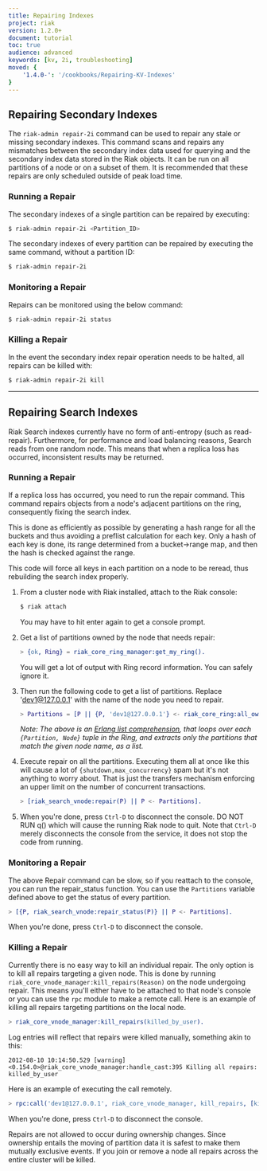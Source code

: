 ```yaml
---
title: Repairing Indexes
project: riak
version: 1.2.0+
document: tutorial
toc: true
audience: advanced
keywords: [kv, 2i, troubleshooting]
moved: {
    '1.4.0-': '/cookbooks/Repairing-KV-Indexes'
}
---
```


## Repairing Secondary Indexes

The `riak-admin repair-2i` command can be used to repair any stale or missing secondary indexes.  This command scans and repairs any mismatches between the secondary index data used for querying and the secondary index data stored in the Riak objects. It can be run on all partitions of a node or on a subset of them.  It is recommended that these repairs are only scheduled outside of peak load time.

### Running a Repair

The secondary indexes of a single partition can be repaired by executing:

```bash
$ riak-admin repair-2i <Partition_ID>
```

The secondary indexes of every partition can be repaired by executing the same command, without a partition ID:

```bash
$ riak-admin repair-2i
```

### Monitoring a Repair

Repairs can be monitored using the below command:

```bash
$ riak-admin repair-2i status
```

### Killing a Repair

In the event the secondary index repair operation needs to be halted, all repairs can be killed with:

```bash
$ riak-admin repair-2i kill
```

----

## Repairing Search Indexes

Riak Search indexes currently have no form of anti-entropy (such as read-repair). Furthermore, for performance and load balancing reasons, Search reads from one random node. This means that when a replica loss has occurred, inconsistent results may be returned.

### Running a Repair

If a replica loss has occurred, you need to run the repair command. This command repairs objects from a node's adjacent partitions on the ring, consequently fixing the search index.

This is done as efficiently as possible by generating a hash range for all the buckets and thus avoiding a preflist calculation for each key. Only a hash of each key is done, its range determined from a bucket&rarr;range map, and then the hash is checked against the range.

This code will force all keys in each partition on a node to be reread, thus rebuilding the search index properly.

1. From a cluster node with Riak installed, attach to the Riak console:

    ```bash
    $ riak attach
    ```

    You may have to hit enter again to get a console prompt.

2. Get a list of partitions owned by the node that needs repair:

    ```erlang
    > {ok, Ring} = riak_core_ring_manager:get_my_ring().
    ```

    You will get a lot of output with Ring record information. You can safely ignore it.

3. Then run the following code to get a list of partitions. Replace 'dev1@127.0.0.1' with the name of the node you need to repair.

    ```erlang
    > Partitions = [P || {P, 'dev1@127.0.0.1'} <- riak_core_ring:all_owners(Ring)].
    ```

    _Note: The above is an [Erlang list comprehension](http://www.erlang.org/doc/programming_examples/list_comprehensions.html), that loops over each `{Partition, Node}` tuple in the Ring, and extracts only the partitions that match the given node name, as a list._

4. Execute repair on all the partitions. Executing them all at once like this will cause a lot of `{shutdown,max_concurrency}` spam but it's not anything to worry about. That is just the transfers mechanism enforcing an upper limit on the number of concurrent transactions.

    ```erlang
    > [riak_search_vnode:repair(P) || P <- Partitions].
    ```

5. When you're done, press `Ctrl-D` to disconnect the console. DO NOT RUN q() which will cause the running Riak node to quit. Note that `Ctrl-D` merely disconnects the console from the service, it does not stop the code from running.


### Monitoring a Repair

The above Repair command can be slow, so if you reattach to the console, you can run the repair_status function. You can use the `Partitions` variable defined above to get the status of every partition.

```erlang
> [{P, riak_search_vnode:repair_status(P)} || P <- Partitions].
```

When you're done, press `Ctrl-D` to disconnect the console.

### Killing a Repair

Currently there is no easy way to kill an individual repair.  The only
option is to kill all repairs targeting a given node.  This is done by
running `riak_core_vnode_manager:kill_repairs(Reason)` on the node
undergoing repair.  This means you'll either have to be attached to
that node's console or you can use the `rpc` module to make a remote
call.  Here is an example of killing all repairs targeting partitions
on the local node.

```erlang
> riak_core_vnode_manager:kill_repairs(killed_by_user).
```

Log entries will reflect that repairs were killed manually, something akin to this:

```
2012-08-10 10:14:50.529 [warning] <0.154.0>@riak_core_vnode_manager:handle_cast:395 Killing all repairs: killed_by_user
```

Here is an example of executing the call remotely.

```erlang
> rpc:call('dev1@127.0.0.1', riak_core_vnode_manager, kill_repairs, [killed_by_user]).
```

When you're done, press `Ctrl-D` to disconnect the console.

Repairs are not allowed to occur during ownership changes.  Since
ownership entails the moving of partition data it is safest to make
them mutually exclusive events.  If you join or remove a node all
repairs across the entire cluster will be killed.
